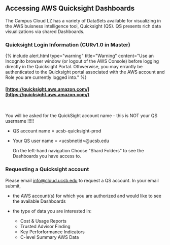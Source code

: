 ## Accessing AWS Quicksight Dashboards

The Campus Cloud LZ has a variety of DataSets available for visualizing in the AWS buisness intelligence tool, Quicksight (QS). QS presents rich data visualizations via shared Dashboards. 

### Quicksight Login Information   (CURv1.0 in Master)

{% include alert.html type="warning" title="Warning" content="Use an Incognito browser window (or logout of the AWS Console) before logging directly in the Quicksight Portal. Othwerwise, you may errantly be authenticated to the Quicksight portal associated with the AWS account and Role you are currently logged into." %}

#### [https://quicksight.aws.amazon.com/](https://quicksight.aws.amazon.com/) ####

<br>

You will be asked for the QuickSight account name - this is NOT your QS username !!!!!

* QS account name =  ucsb-quicksight-prod
* Your QS user name =  \<ucsbnetid\>@ucsb.edu

  On the left-hand navigation Choose "Shard Folders" to see the Dashboards you have access to.

### Requesting a Quicksight account

Please email info@cloud.ucsb.edu to request a QS account.  In your email submit,

* the AWS account(s) for which you are authorized and would like to see the available Dashboards
* the type of data you are interested in:
  
  * Cost & Usage Reports
  * Trusted Advisor Finding
  * Key Perforformance Indicators
  * C-level Summary AWS Data
